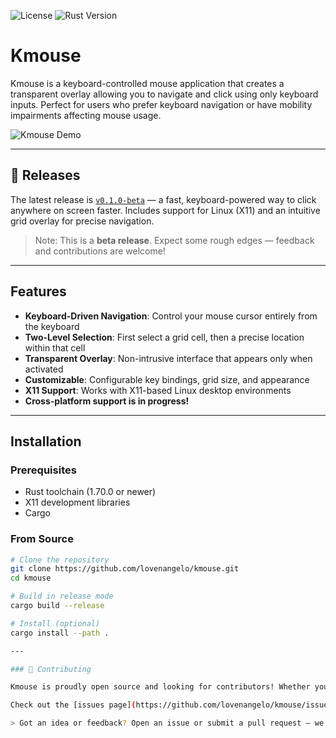 ![License](https://img.shields.io/badge/license-MIT%2FApache--2.0-blue)
![Rust Version](https://img.shields.io/badge/rust-stable-orange)

# Kmouse

Kmouse is a keyboard-controlled mouse application that creates a transparent overlay allowing you to navigate and click using only keyboard inputs. Perfect for users who prefer keyboard navigation or have mobility impairments affecting mouse usage.

![Kmouse Demo](docs/images/kmouse-demo.gif)

---

## 🚀 Releases

The latest release is [`v0.1.0-beta`](https://github.com/lovenangelo/kmouse/releases) — a fast, keyboard-powered way to click anywhere on screen faster. Includes support for Linux (X11) and an intuitive grid overlay for precise navigation.

> Note: This is a **beta release**. Expect some rough edges — feedback and contributions are welcome!

---

## Features

- **Keyboard-Driven Navigation**: Control your mouse cursor entirely from the keyboard
- **Two-Level Selection**: First select a grid cell, then a precise location within that cell
- **Transparent Overlay**: Non-intrusive interface that appears only when activated
- **Customizable**: Configurable key bindings, grid size, and appearance
- **X11 Support**: Works with X11-based Linux desktop environments
- **Cross-platform support is in progress!**

---

## Installation

### Prerequisites

- Rust toolchain (1.70.0 or newer)
- X11 development libraries
- Cargo

### From Source

```bash
# Clone the repository
git clone https://github.com/lovenangelo/kmouse.git
cd kmouse

# Build in release mode
cargo build --release

# Install (optional)
cargo install --path .

---

### 🤝 Contributing

Kmouse is proudly open source and looking for contributors! Whether you’re fixing bugs, improving UX, adding features, or working on cross-platform support — **your help is welcome**.

Check out the [issues page](https://github.com/lovenangelo/kmouse/issues) for ideas on where to start. You can also tag issues with `good first issue` or `help wanted` to guide new contributors.

> Got an idea or feedback? Open an issue or submit a pull request — we’d love to hear from you.
